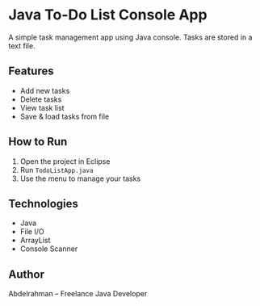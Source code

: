 # Java To-Do List Console App

A simple task management app using Java console. Tasks are stored in a text file.

## Features

* Add new tasks
* Delete tasks
* View task list
* Save & load tasks from file

## How to Run

1. Open the project in Eclipse
2. Run `TodoListApp.java`
3. Use the menu to manage your tasks

## Technologies

* Java
* File I/O
* ArrayList
* Console Scanner

## Author

Abdelrahman – Freelance Java Developer

